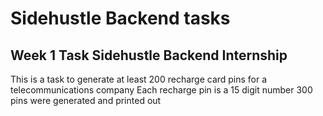 # Sidehustle Backend tasks
## Week 1 Task Sidehustle Backend Internship
This is a task to generate at least 200 recharge card pins for a telecommunications company
Each recharge pin is a 15 digit number
300 pins were generated and printed out
